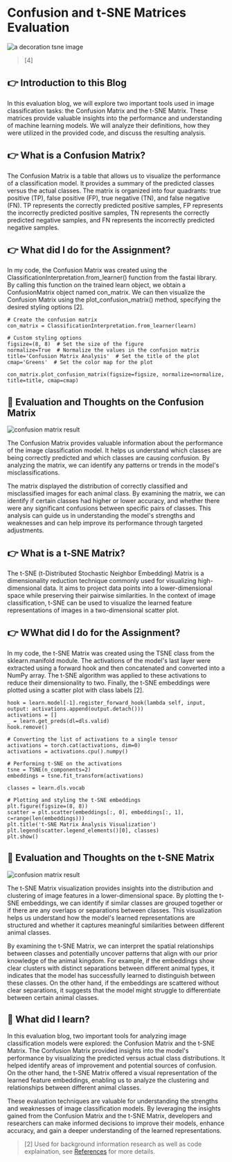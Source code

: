 # Confusion and t-SNE Matrices Evaluation

![a decoration tsne image](../images/tsne-python.jpeg)
> [4]

## :point_right: Introduction to this Blog
In this evaluation blog, we will explore two important tools used in image classification tasks: the Confusion Matrix and the t-SNE Matrix. These matrices provide valuable insights into the performance and understanding of machine learning models. We will analyze their definitions, how they were utilized in the provided code, and discuss the resulting analysis.

## :point_right: What is a Confusion Matrix?
The Confusion Matrix is a table that allows us to visualize the performance of a classification model. It provides a summary of the predicted classes versus the actual classes. The matrix is organized into four quadrants: true positive (TP), false positive (FP), true negative (TN), and false negative (FN). TP represents the correctly predicted positive samples, FP represents the incorrectly predicted positive samples, TN represents the correctly predicted negative samples, and FN represents the incorrectly predicted negative samples.

## :point_right: What did I do for the Assignment?
In my code, the Confusion Matrix was created using the ClassificationInterpretation.from_learner() function from the fastai library. By calling this function on the trained learn object, we obtain a ConfusionMatrix object named con_matrix. We can then visualize the Confusion Matrix using the plot_confusion_matrix() method, specifying the desired styling options [2].

```
# Create the confusion matrix
con_matrix = ClassificationInterpretation.from_learner(learn)

# Custom styling options
figsize=(8, 8)  # Set the size of the figure
normalize=True  # Normalize the values in the confusion matrix
title='Confusion Matrix Analysis'  # Set the title of the plot
cmap='Greens'  # Set the color map for the plot

con_matrix.plot_confusion_matrix(figsize=figsize, normalize=normalize, title=title, cmap=cmap)

```

## :brain: Evaluation and Thoughts on the Confusion Matrix

![confusion matrix result](../images/confusionmatrix.png)

The Confusion Matrix provides valuable information about the performance of the image classification model. It helps us understand which classes are being correctly predicted and which classes are causing confusion. By analyzing the matrix, we can identify any patterns or trends in the model's misclassifications.

The matrix displayed the distribution of correctly classified and misclassified images for each animal class. By examining the matrix, we can identify if certain classes had higher or lower accuracy, and whether there were any significant confusions between specific pairs of classes. This analysis can guide us in understanding the model's strengths and weaknesses and can help improve its performance through targeted adjustments.


## :point_right: What is a t-SNE Matrix?
The t-SNE (t-Distributed Stochastic Neighbor Embedding) Matrix is a dimensionality reduction technique commonly used for visualizing high-dimensional data. It aims to project data points into a lower-dimensional space while preserving their pairwise similarities. In the context of image classification, t-SNE can be used to visualize the learned feature representations of images in a two-dimensional scatter plot.

## :point_right: WWhat did I do for the Assignment?
In my code, the t-SNE Matrix was created using the TSNE class from the sklearn.manifold module. The activations of the model's last layer were extracted using a forward hook and then concatenated and converted into a NumPy array. The t-SNE algorithm was applied to these activations to reduce their dimensionality to two. Finally, the t-SNE embeddings were plotted using a scatter plot with class labels [2].

```
hook = learn.model[-1].register_forward_hook(lambda self, input, output: activations.append(output.detach()))
activations = []
_ = learn.get_preds(dl=dls.valid)
hook.remove()

# Converting the list of activations to a single tensor
activations = torch.cat(activations, dim=0)
activations = activations.cpu().numpy()

# Performing t-SNE on the activations
tsne = TSNE(n_components=2)
embeddings = tsne.fit_transform(activations)

classes = learn.dls.vocab

# Plotting and styling the t-SNE embeddings
plt.figure(figsize=(8, 8))
scatter = plt.scatter(embeddings[:, 0], embeddings[:, 1], c=range(len(embeddings)))
plt.title('t-SNE Matrix Analysis Visualization')
plt.legend(scatter.legend_elements()[0], classes)
plt.show()

```

## :brain: Evaluation and Thoughts on the t-SNE Matrix

![confusion matrix result](../images/t-SNEmatrix.png)

The t-SNE Matrix visualization provides insights into the distribution and clustering of image features in a lower-dimensional space. By plotting the t-SNE embeddings, we can identify if similar classes are grouped together or if there are any overlaps or separations between classes. This visualization helps us understand how the model's learned representations are structured and whether it captures meaningful similarities between different animal classes.

By examining the t-SNE Matrix, we can interpret the spatial relationships between classes and potentially uncover patterns that align with our prior knowledge of the animal kingdom. For example, if the embeddings show clear clusters with distinct separations between different animal types, it indicates that the model has successfully learned to distinguish between these classes. On the other hand, if the embeddings are scattered without clear separations, it suggests that the model might struggle to differentiate between certain animal classes.

## 🤔 What did I learn?

In this evaluation blog, two important tools for analyzing image classification models were explored: the Confusion Matrix and the t-SNE Matrix. The Confusion Matrix provided insights into the model's performance by visualizing the predicted versus actual class distributions. It helped identify areas of improvement and potential sources of confusion. On the other hand, the t-SNE Matrix offered a visual representation of the learned feature embeddings, enabling us to analyze the clustering and relationships between different animal classes.

These evaluation techniques are valuable for understanding the strengths and weaknesses of image classification models. By leveraging the insights gained from the Confusion Matrix and the t-SNE Matrix, developers and researchers can make informed decisions to improve their models, enhance accuracy, and gain a deeper understanding of the learned representations.

> [2] Used for background information research as well as code explaination, see [References](https://github.com/sukizzz/Suki-s-Fast.ai-Blog.github.io/tree/master#point_right-references) for more details. 




